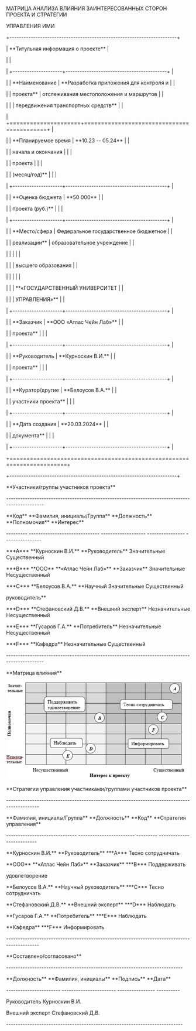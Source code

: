 ﻿МАТРИЦА АНАЛИЗА ВЛИЯНИЯ ЗАИНТЕРЕСОВАННЫХ СТОРОН ПРОЕКТА И СТРАТЕГИИ

УПРАВЛЕНИЯ ИМИ

+-----------------------------------------------------------------------+

| \*\*Титульная информация о проекте\*\*                                    |

|                                                                       |

| +---------------------+-------------------------------------------+   |

| | \*\*Наименование      | \*\*Разработка приложения для контроля и    |   |

| | проекта\*\*           | отслеживания местоположения и маршрутов   |   |

| |                     | передвижения транспортных средств\*\*       |   |

| +=====================+===========================================+   |

| | \*\*Планируемое время | \*\*10.23 -- 05.24\*\*                        |   |

| | начала и окончания  |                                           |   |

| | проекта             |                                           |   |

| | (месяц/год)\*\*       |                                           |   |

| +---------------------+-------------------------------------------+   |

| | \*\*Оценка бюджета    | \*\*50 000\*\*                                |   |

| | проекта (руб.)\*\*    |                                           |   |

| +---------------------+-------------------------------------------+   |

| | \*\*Место/сфера       | Федеральное государственное бюджетное     |   |

| | реализации\*\*        | образовательное учреждение                |   |

| |                     |                                           |   |

| |                     | высшего образования                       |   |

| |                     |                                           |   |

| |                     | \*\*«ГОСУДАРСТВЕННЫЙ УНИВЕРСИТЕТ            |   |

| |                     | УПРАВЛЕНИЯ»\*\*                             |   |

| +---------------------+-------------------------------------------+   |

| | \*\*Заказчик          | \*\*ООО «Атлас Чейн Лаб»\*\*                  |   |

| | проекта\*\*           |                                           |   |

| +---------------------+-------------------------------------------+   |

| | \*\*Руководитель      | \*\*Курноскин В.И.\*\*                        |   |

| | проекта\*\*           |                                           |   |

| +---------------------+-------------------------------------------+   |

| | \*\*Куратор/другие    | \*\*Белоусов В.А.\*\*                         |   |

| | участники проекта\*\* |                                           |   |

| +---------------------+-------------------------------------------+   |

| | \*\*Дата создания     | \*\*20.03.2024\*\*                            |   |

| | документа\*\*         |                                           |   |

| +---------------------+-------------------------------------------+   |

+=======================================================================+

+-----------------------------------------------------------------------+

\*\*Участники/группы участников проекта\*\*

\----------------------------------------------------------------------------------------------

\*\*Код\*\*   \*\*Фамилия, инициалы/Группа\*\*   \*\*Должность\*\*       \*\*Полномочия\*\*   \*\*Интерес\*\*

\--------- ------------------------------ ------------------- ---------------- ----------------

\*\*\*A\*\*\*   \*\*Курноскин В.И.\*\*             \*\*Руководитель\*\*    Значительные     Существенный

\*\*\*B\*\*\*   \*\*ООО\*\* \*\*«Атлас Чейн Лаб»\*\*   \*\*Заказчик\*\*        Значительные     Несущественный

\*\*\*C\*\*\*   \*\*Белоусов В.А.\*\*              \*\*Научный           Значительные     Существенный

руководитель\*\*

\*\*\*D\*\*\*   \*\*Стефановский Д.В.\*\*          \*\*Внешний эксперт\*\* Незначительные   Несущественный

\*\*\*E\*\*\*   \*\*Гусаров Г.А.\*\*               \*\*Потребитель\*\*     Незначительные   Несущественный

\*\*\*F\*\*\*   \*\*Кафедра\*\*                                        Незначительные   Существенный








\----------------------------------------------------------------------------------------------

\*\*Матрица влияния\*\*

![alt text](image.png)

\*\*Стратегии управления участниками/группами участников проекта\*\*

\--------------------------------------------------------------------------------------------

\*\*Фамилия, инициалы/Группа\*\*   \*\*Должность\*\*            \*\*Код\*\*   \*\*Стратегия управления\*\*

\------------------------------ ------------------------ --------- --------------------------

\*\*Курноскин В.И.\*\*             \*\*Руководитель\*\*         \*\*\*A\*\*\*   Тесно сотрудничать

\*\*ООО\*\* \*\*«Атлас Чейн Лаб»\*\*   \*\*Заказчик\*\*             \*\*\*B\*\*\*   Поддерживать

удовлетворение

\*\*Белоусов В.А.\*\*              \*\*Научный руководитель\*\* \*\*\*C\*\*\*   Тесно сотрудничать

\*\*Стефановский Д.В.\*\*          \*\*Внешний эксперт\*\*      \*\*\*D\*\*\*   Наблюдать

\*\*Гусаров Г.А.\*\*               \*\*Потребитель\*\*          \*\*\*E\*\*\*   Наблюдать

\*\*Кафедра\*\*                                             \*\*\*F\*\*\*   Информировать








\--------------------------------------------------------------------------------------------

\*\*Составлено/согласовано\*\*

\---------------------------------------------------------------------------

\*\*Должность\*\*           \*\*Фамилия, инициалы\*\*   \*\*Подпись\*\*      \*\*Дата\*\*

\----------------------- ----------------------- ---------------- ----------

Руководитель            Курноскин В.И.

Внешний эксперт         Стефановский Д.В.

\---------------------------------------------------------------------------
